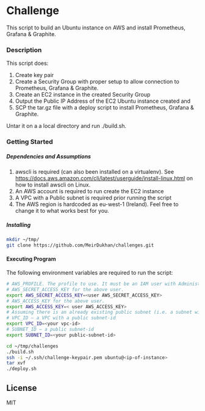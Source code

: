 # Challenge

This script to build an Ubuntu instance on AWS and install Prometheus, Grafana & Graphite. 
### Description 
This script does: 
1. Create key pair
2. Create a Security Group with proper setup to allow connection to Prometheus, Grafana & Graphite. 
3. Create an EC2 instance in the created Security Group
4. Output the Public IP Address of the EC2 Ubuntu instance created and 
5. SCP the tar.gz file with a deploy script to install Prometheus, Grafana & Graphite. 

Untar it on a a local directory and run ./build.sh. 

### Getting Started 
##### Dependencies and Assumptions
1. awscli is required (can also been installed on a virtualenv). 
See https://docs.aws.amazon.com/cli/latest/userguide/install-linux.html on how to install awscli on Linux. 
2. An AWS account is required to run create the EC2 instance
3. A VPC with a Public subnet is required prior running the script
3. The AWS region is hardcoded as eu-west-1 (Ireland). Feel free to change it to what works best for you. 

##### Installing 
```sh
mkdir ~/tmp/
git clone https://github.com/MeirDukhan/challenges.git
```

#### Executing Program

The following environment variables are required to run the script: 
```sh 
# AWS_PROFILE. The profile to use. It must be an IAM user with AdministratorAccess privilege.
# AWS_SECRET_ACCESS_KEY for the above user.
export AWS_SECRET_ACCESS_KEY=<user AWS_SECRET_ACCESS_KEY> 
# AWS_ACCESS_KEY for the above user.
export AWS_ACCESS_KEY=< user AWS_ACCESS_KEY> 
# Assuming there is an already existing public subnet (i.e. a subnet with access to Internet)
# VPC_ID – a VPC with a public subnet-id 
export VPC_ID=<your vpc-id>
# SUBNET_ID – a public subnet-id
export SUBNET_ID=<your public-subnet-id>

cd ~/tmp/challenges
./build.sh 
ssh -i ~/.ssh/challenge-keypair.pem ubuntu@<ip-of-instance> 
tar xvf 
./deploy.sh 
```

License
----

MIT


